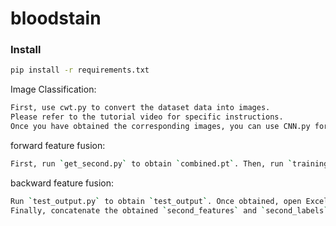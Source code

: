 # bloodstain
### Install 
```bash
pip install -r requirements.txt
```
Image Classification: 
```bash
First, use cwt.py to convert the dataset data into images. 
Please refer to the tutorial video for specific instructions. 
Once you have obtained the corresponding images, you can use CNN.py for classification.
```
forward feature fusion:
```bash
First, run `get_second.py` to obtain `combined.pt`. Then, run `training.py` and `confusion_matrix` to get the results.
```
backward feature fusion:
```bash
Run `test_output.py` to obtain `test_output`. Once obtained, open Excel and perform the required operations (as explained in the video).
Finally, concatenate the obtained `second_features` and `second_labels` with `test_output`, classify them in the backward phase to obtain the results, and finally calculate the accuracy using `confusion_matrix`.
```
